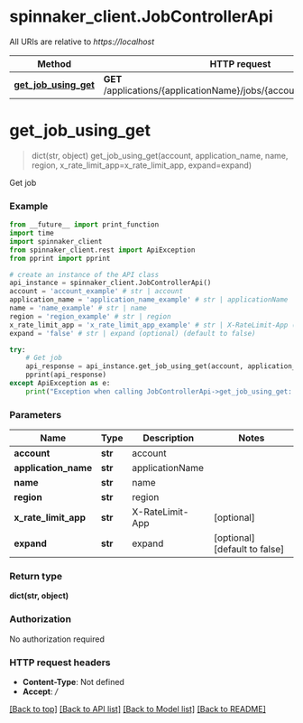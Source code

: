 # spinnaker_client.JobControllerApi

All URIs are relative to *https://localhost*

Method | HTTP request | Description
------------- | ------------- | -------------
[**get_job_using_get**](JobControllerApi.md#get_job_using_get) | **GET** /applications/{applicationName}/jobs/{account}/{region}/{name} | Get job


# **get_job_using_get**
> dict(str, object) get_job_using_get(account, application_name, name, region, x_rate_limit_app=x_rate_limit_app, expand=expand)

Get job

### Example
```python
from __future__ import print_function
import time
import spinnaker_client
from spinnaker_client.rest import ApiException
from pprint import pprint

# create an instance of the API class
api_instance = spinnaker_client.JobControllerApi()
account = 'account_example' # str | account
application_name = 'application_name_example' # str | applicationName
name = 'name_example' # str | name
region = 'region_example' # str | region
x_rate_limit_app = 'x_rate_limit_app_example' # str | X-RateLimit-App (optional)
expand = 'false' # str | expand (optional) (default to false)

try:
    # Get job
    api_response = api_instance.get_job_using_get(account, application_name, name, region, x_rate_limit_app=x_rate_limit_app, expand=expand)
    pprint(api_response)
except ApiException as e:
    print("Exception when calling JobControllerApi->get_job_using_get: %s\n" % e)
```

### Parameters

Name | Type | Description  | Notes
------------- | ------------- | ------------- | -------------
 **account** | **str**| account | 
 **application_name** | **str**| applicationName | 
 **name** | **str**| name | 
 **region** | **str**| region | 
 **x_rate_limit_app** | **str**| X-RateLimit-App | [optional] 
 **expand** | **str**| expand | [optional] [default to false]

### Return type

**dict(str, object)**

### Authorization

No authorization required

### HTTP request headers

 - **Content-Type**: Not defined
 - **Accept**: */*

[[Back to top]](#) [[Back to API list]](../README.md#documentation-for-api-endpoints) [[Back to Model list]](../README.md#documentation-for-models) [[Back to README]](../README.md)


